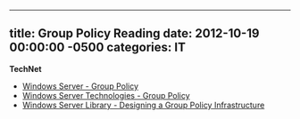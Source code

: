 ﻿---

title:  Group Policy Reading
date:   2012-10-19 00:00:00 -0500
categories: IT
---






<b>TechNet</b>

- <a href="http://technet.microsoft.com/en-us/windowsserver/bb310732">Windows Server - Group Policy</a>
- <a href="http://technet.microsoft.com/en-us/library/cc726027(v=ws.10).aspx">Windows Server Technologies - Group Policy</a>
- <a href="http://technet.microsoft.com/en-us/library/cc786524(v=ws.10).aspx">Windows Server Library - Designing a Group Policy Infrastructure</a>



